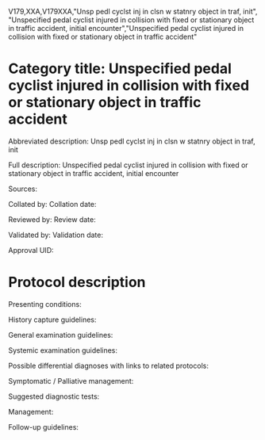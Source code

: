 V179,XXA,V179XXA,"Unsp pedl cyclst inj in clsn w statnry object in traf, init", "Unspecified pedal cyclist injured in collision with fixed or stationary object in traffic accident, initial encounter","Unspecified pedal cyclist injured in collision with fixed or stationary object in traffic accident"
# Category title: Unspecified pedal cyclist injured in collision with fixed or stationary object in traffic accident

Abbreviated description: Unsp pedl cyclst inj in clsn w statnry object in traf, init

Full description: Unspecified pedal cyclist injured in collision with fixed or stationary object in traffic accident, initial encounter

Sources:

Collated by:
Collation date:

Reviewed by:
Review date:

Validated by:
Validation date:

Approval UID:

# Protocol description

Presenting conditions:

History capture guidelines:

General examination guidelines:

Systemic examination guidelines:

Possible differential diagnoses with links to related protocols:

Symptomatic / Palliative management:

Suggested diagnostic tests:

Management:

Follow-up guidelines:
